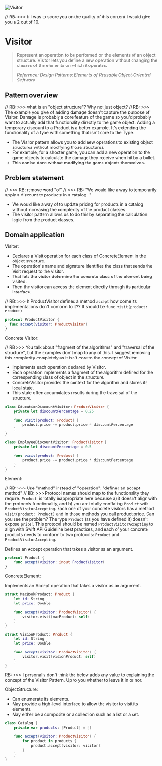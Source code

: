 ![Visitor](https://github.com/user-attachments/assets/e860e3c8-0d4e-4a54-b2c9-ab5def845aea)

// RB: >>> If I was to score you on the quality of this content I would give you a 2 out of 10. 
<br />

# Visitor

> Represent an operation to be performed on the elements of an object structure. Visitor lets you define a new operation without changing the classes of the elements on which it operates.
>
> _Reference: Design Patterns: Elements of Reusable Object-Oriented Software_

## Pattern overview

// RB: >>> what is an "object structure"? Why not just object?
// RB: >>> The example you give of adding damage doesn't capture the purpose of Visitor. Damage is probably a core feature of the game so you'd probably want to actually add that functionality directly to the game object. Adding a temporary discount to a Product is a better example. It's extending the functionality of a type with something that isn't core to the Type. 

- The Visitor pattern allows you to add new operations to existing object structures without modifying those structures.
- For example, for a shooter game, you can add a new operation to the game objects to calculate the damage they receive when hit by a bullet.
- This can be done without modifying the game objects themselves.

## Problem statement

// >>> RB: remove word "of" 
// >>> RB: "We would like a way to temporarily apply a discount to products in a catalog..."
- We would like a way of to update pricing for products in a catalog without increasing the complexity of the product classes.
- The visitor pattern allows us to do this by separating the calculation logic from the product classes.

## Domain application

Visitor:

- Declares a Visit operation for each class of ConcreteElement in the object structure.
- The operation's name and signature identifies the class that sends the Visit request to the visitor.
- That lets the visitor determine the concrete class of the element being visited.
- Then the visitor can access the element directly through its particular interface.

// RB: >>> If ProductVisitor defines a method `accept` how come its implementations don't conform to it?? It should be `func visit(product: Product)`

```swift
protocol ProductVisitor {
  func accept(visitor: ProductVisitor)
}
```

Concrete Visitor:

// RB >>> You talk about "fragment of the algorithms" and "traversal of the structure", but the examples don't map to any of this. I suggest removing this complexity completely as it isn't core to the concept of Visitor. 

- Implements each operation declared by Visitor.
- Each operation implements a fragment of the algorithm defined for the corresponding class of object in the structure.
- ConcreteVisitor provides the context for the algorithm and stores its local state.
- This state often accumulates results during the traversal of the structure.

```swift
class EducationDiscountVisitor: ProductVisitor {
    private let discountPercentage = 0.25

    func visit(product: Product) {
        product.price -= product.price * discountPercentage
    }
}

class EmployeeDiscountVisitor: ProductVisitor {
    private let discountPercentage = 0.5

    func visit(product: Product) {
        product.price -= product.price * discountPercentage
    }
}
```

Element:

// RB: >>> Use "method" instead of "operation": "defines an accept method"
// RB: >>> Protocol names should map to the functionality they require. `Product `is totally inappropriate here because a) it doesn't align with the protocols functionality, and b) you are totally conflating `Product` with `ProductVisitorAccepting`. Each one of your concrete visitors has a method `visit(product: Product)` and in those methods you call product.price. Can you see the problem? The type `Product` (as you have defined it) doesn't expose `price`!. This protocol should be named `ProductVisitorAccepting` to align with Swift API Guideline best practices, and each of your concrete products needs to conform to two protocols: `Product` and `ProductVisitorAccepting`. 

Defines an Accept operation that takes a visitor as an argument.

```swift
protocol Product {
    func accept(visitor: inout ProductVisitor)
}
```

ConcreteElement:

Implements an Accept operation that takes a visitor as an argument.

```swift
struct MacBookProduct: Product {
    let id: String
    let price: Double

    func accept(visitor: ProductVisitor) {
        visitor.visit(macProduct: self)
    }
}

struct VisionProduct: Product {
    let id: String
    let price: Double

    func accept(visitor: ProductVisitor) {
        visitor.visit(visionProduct: self)
    }
}
```
RB: >>> I personally don't think the below adds any value to explaining the concept of the Visitor Pattern. Up to you whether to leave it in or nor. 

ObjectStructure:

- Can enumerate its elements.
- May provide a high-level interface to allow the visitor to visit its elements.
- May either be a composite or a collection such as a list or a set.

```swift
class Catalog {
    private var products: [Product] = []

    func accept(visitor: ProductVisitor) {
        for product in products {
            product.accept(visitor: visitor)
        }
    }
}
```
